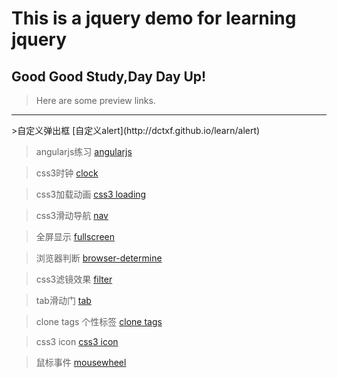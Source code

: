 # This is a jquery demo for learning jquery

## Good Good Study,Day Day Up!

>Here are some preview links.

<hr>
>自定义弹出框
[自定义alert](http://dctxf.github.io/learn/alert)

>angularjs练习
[angularjs](http://dctxf.github.io/learn/angularjs)

>css3时钟
[clock](http://dctxf.github.io/learn/clock)

>css3加载动画
[css3 loading](http://dctxf.github.io/learn/css3)

>css3滑动导航
[nav](http://dctxf.github.io/learn/nav)

>全屏显示
[fullscreen](http://dctxf.github.io/learn/fullscreen)

>浏览器判断
[browser-determine](http://dctxf.github.io/learn/browser-determine)

>css3滤镜效果
[filter](http://dctxf.github.io/learn/filter)

>tab滑动门
[tab](http://dctxf.github.io/learn/tab)

>clone tags 个性标签
[clone tags](http://dctxf.github.io/learn/clone-tag)

>css3 icon
[css3 icon](http://dctxf.github.io/learn/css3-icon)

>鼠标事件
[mousewheel](http://dctxf.github.io/learn/mousewheel)